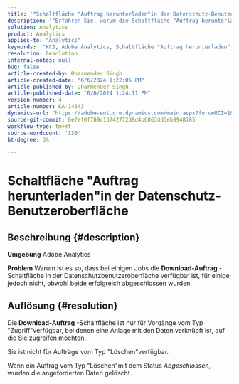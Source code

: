 ```yaml
---
title: '"Schaltfläche "Auftrag herunterladen"in der Datenschutz-Benutzeroberfläche'
description: '"Erfahren Sie, warum die Schaltfläche "Auftrag herunterladen"nur für Aufträge vom Typ \"Zugriff\" verfügbar ist, bei denen ein Anhang mit den Daten verknüpft ist, auf die Sie zugreifen möchten."'
solution: Analytics
product: Analytics
applies-to: "Analytics"
keywords: '"KCS, Adobe Analytics, Schaltfläche "Auftrag herunterladen", Datenschutz-Benutzeroberfläche"'
resolution: Resolution
internal-notes: null
bug: false
article-created-by: Dharmender Singh
article-created-date: "6/6/2024 1:22:05 PM"
article-published-by: Dharmender Singh
article-published-date: "6/6/2024 1:24:11 PM"
version-number: 4
article-number: KA-14543
dynamics-url: "https://adobe-ent.crm.dynamics.com/main.aspx?forceUCI=1&pagetype=entityrecord&etn=knowledgearticle&id=544c90bf-0724-ef11-840a-6045bd08369f"
source-git-commit: 0e7ef0f789c13742772d8d4b6863dd6eb8948785
workflow-type: tm+mt
source-wordcount: '130'
ht-degree: 3%

---
```


# Schaltfläche &quot;Auftrag herunterladen&quot;in der Datenschutz-Benutzeroberfläche

## Beschreibung {#description}


<b>Umgebung</b>
Adobe Analytics

<b>Problem</b>
Warum ist es so, dass bei einigen Jobs die <b>Download-Auftrag</b> -Schaltfläche in der Datenschutzbenutzeroberfläche verfügbar ist, für einige jedoch nicht, obwohl beide erfolgreich abgeschlossen wurden.


## Auflösung {#resolution}


Die<b> Download-Auftrag</b> -Schaltfläche ist nur für Vorgänge vom Typ &quot;Zugriff&quot;verfügbar, bei denen eine Anlage mit den Daten verknüpft ist, auf die Sie zugreifen möchten.

Sie ist nicht für Aufträge vom Typ &quot;Löschen&quot;verfügbar.

Wenn ein Auftrag vom Typ &quot;Löschen&quot;mit dem Status *Abgeschlossen*, wurden die angeforderten Daten gelöscht.
